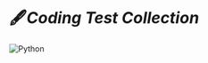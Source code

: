 # 🖋***Coding Test Collection***
![Python](https://img.shields.io/badge/python-3670A0?style=for-the-badge&logo=python&logoColor=ffdd54)

